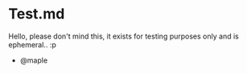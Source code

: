 # Test.md
Hello, please don't mind this, it exists for testing purposes only and is ephemeral.. :p
- @maple